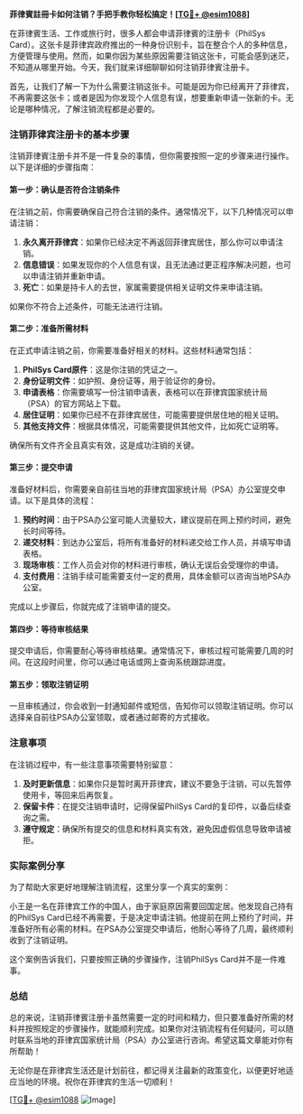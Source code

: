 **菲律賓註冊卡如何注销？手把手教你轻松搞定！[[TG💪+ @esim1088](https://t.me/s/esim1088)]**

在菲律賓生活、工作或旅行时，很多人都会申请菲律賓的注册卡（PhilSys Card）。这张卡是菲律宾政府推出的一种身份识别卡，旨在整合个人的多种信息，方便管理与使用。然而，如果你因为某些原因需要注销这张卡，可能会感到迷茫，不知道从哪里开始。今天，我们就来详细聊聊如何注销菲律賓注册卡。

首先，让我们了解一下为什么需要注销这张卡。可能是因为你已经离开了菲律宾，不再需要这张卡；或者是因为你发现个人信息有误，想要重新申请一张新的卡。无论是哪种情况，了解注销流程都是必要的。

### 注销菲律宾注册卡的基本步骤

注销菲律賓注册卡并不是一件复杂的事情，但你需要按照一定的步骤来进行操作。以下是详细的步骤指南：

#### 第一步：确认是否符合注销条件

在注销之前，你需要确保自己符合注销的条件。通常情况下，以下几种情况可以申请注销：

1. **永久离开菲律宾**：如果你已经决定不再返回菲律宾居住，那么你可以申请注销。
2. **信息错误**：如果发现你的个人信息有误，且无法通过更正程序解决问题，也可以申请注销并重新申请。
3. **死亡**：如果是持卡人的去世，家属需要提供相关证明文件来申请注销。

如果你不符合上述条件，可能无法进行注销。

#### 第二步：准备所需材料

在正式申请注销之前，你需要准备好相关的材料。这些材料通常包括：

1. **PhilSys Card原件**：这是你注销的凭证之一。
2. **身份证明文件**：如护照、身份证等，用于验证你的身份。
3. **申请表格**：你需要填写一份注销申请表，表格可以在菲律宾国家统计局（PSA）的官方网站上下载。
4. **居住证明**：如果你已经不在菲律宾居住，可能需要提供居住地的相关证明。
5. **其他支持文件**：根据具体情况，可能需要提供其他文件，比如死亡证明等。

确保所有文件齐全且真实有效，这是成功注销的关键。

#### 第三步：提交申请

准备好材料后，你需要亲自前往当地的菲律宾国家统计局（PSA）办公室提交申请。以下是具体的流程：

1. **预约时间**：由于PSA办公室可能人流量较大，建议提前在网上预约时间，避免长时间等待。
2. **递交材料**：到达办公室后，将所有准备好的材料递交给工作人员，并填写申请表格。
3. **现场审核**：工作人员会对你的材料进行审核，确认无误后会受理你的申请。
4. **支付费用**：注销手续可能需要支付一定的费用，具体金额可以咨询当地PSA办公室。

完成以上步骤后，你就完成了注销申请的提交。

#### 第四步：等待审核结果

提交申请后，你需要耐心等待审核结果。通常情况下，审核过程可能需要几周的时间。在这段时间里，你可以通过电话或网上查询系统跟踪进度。

#### 第五步：领取注销证明

一旦审核通过，你会收到一封通知邮件或短信，告知你可以领取注销证明。你可以选择亲自前往PSA办公室领取，或者通过邮寄的方式接收。

### 注意事项

在注销过程中，有一些注意事项需要特别留意：

1. **及时更新信息**：如果你只是暂时离开菲律宾，建议不要急于注销，可以先暂停使用卡，等回来后再恢复。
2. **保留卡件**：在提交注销申请时，记得保留PhilSys Card的复印件，以备后续查询之需。
3. **遵守规定**：确保所有提交的信息和材料真实有效，避免因虚假信息导致申请被拒。

### 实际案例分享

为了帮助大家更好地理解注销流程，这里分享一个真实的案例：

小王是一名在菲律宾工作的中国人，由于家庭原因需要回国定居。他发现自己持有的PhilSys Card已经不再需要，于是决定申请注销。他提前在网上预约了时间，并准备好所有必需的材料。在PSA办公室提交申请后，他耐心等待了几周，最终顺利收到了注销证明。

这个案例告诉我们，只要按照正确的步骤操作，注销PhilSys Card并不是一件难事。

### 总结

总的来说，注销菲律賓注册卡虽然需要一定的时间和精力，但只要准备好所需的材料并按照规定的步骤操作，就能顺利完成。如果你对注销流程有任何疑问，可以随时联系当地的菲律宾国家统计局（PSA）办公室进行咨询。希望这篇文章能对你有所帮助！

无论你是在菲律宾生活还是计划前往，都记得关注最新的政策变化，以便更好地适应当地的环境。祝你在菲律宾的生活一切顺利！

[[TG💪+ @esim1088](https://t.me/s/esim1088) ![Image](https://i.postimg.cc/4NQfJmqS/Snipaste-2025-05-13-00-14-12.png)]